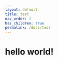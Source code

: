 ```yaml
---
layout: default
title: test
nav_order: 1
has_children: true
permalink: /docs/test
---
```


# hello world!